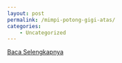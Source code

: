 ```yaml
---
layout: post
permalink: /mimpi-potong-gigi-atas/
categories:
    - Uncategorized
---
```


[Baca Selengkapnya](/03)